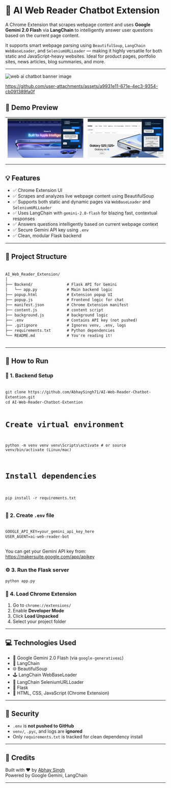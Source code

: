   <h1>🧠 AI Web Reader Chatbot Extension</h1>
  <p>
  A Chrome Extension that scrapes webpage content and uses <strong>Google Gemini 2.0 Flash</strong> via <strong>LangChain</strong> to intelligently answer user questions based on the current page content.
</p>

<p>
  It supports smart webpage parsing using <code>BeautifulSoup</code>, <code>LangChain WebBaseLoader</code>, and <code>SeleniumURLLoader</code> — making it highly versatile for both static and JavaScript-heavy websites. Ideal for product pages, portfolio sites, news articles, blog summaries, and more.
</p>

  <hr>

  ![web ai chatbot banner image](https://github.com/user-attachments/assets/17275b6a-1fe2-46d6-b27e-4e41e783110c)



https://github.com/user-attachments/assets/a9931e11-671e-4ec3-9354-cb091389fa0f


  <h2>📸 Demo Preview</h2>
  
  | ![Screenshot 1](assets/photo1.png) | ![Screenshot 2](assets/photo2.png) | 
  |---------------------------------|---------------------------------|  
  <hr>

  <h2>💡 Features</h2>
<ul>
  <li>✅ Chrome Extension UI</li>
  <li>✅ Scrapes and analyzes live webpage content using BeautifulSoup</li>
  <li>✅ Supports both static and dynamic pages via <code>WebBaseLoader</code> and <code>SeleniumURLLoader</code></li>
  <li>✅ Uses LangChain with <code>gemini-2.0-flash</code> for blazing fast, contextual responses</li>
  <li>✅ Answers questions intelligently based on current webpage context</li>
  <li>✅ Secure Gemini API key using <code>.env</code></li>
  <li>✅ Clean, modular Flask backend</li>
</ul>

  <hr>

  <h2>📁 Project Structure</h2>
  <pre><code>
AI_Web_Reader_Extension/
│
├── Backend/               # Flask API for Gemini
│   └── app.py             # Main backend logic
├── popup.html             # Extension popup UI
├── popup.js               # Frontend logic for chat
├── manifest.json          # Chrome Extension manifest
├── content.js             # content script
├── background.js          # background logic
├── .env                   # Contains API key (not pushed)
├── .gitignore             # Ignores venv, .env, logs
├── requirements.txt       # Python dependencies
└── README.md              # You're reading it!
  </code></pre>

  <hr>

  <h2>🚀 How to Run</h2>

  <h3>🧪 1. Backend Setup</h3>
  <pre><code>
git clone https://github.com/AbhaySingh71/AI-Web-Reader-Chatbot-Extention.git
cd AI-Web-Reader-Chatbot-Extention

# Create virtual environment
python -m venv venv
venv\Scripts\activate  # or source venv/bin/activate (Linux/mac)

# Install dependencies
pip install -r requirements.txt
  </code></pre>

  <h3>🔑 2. Create <code>.env</code> file</h3>
  <pre><code>
GOOGLE_API_KEY=your_gemini_api_key_here
USER_AGENT=ai-web-reader-bot
  </code></pre>

  <p>You can get your Gemini API key from: <a href="https://makersuite.google.com/app/apikey" target="_blank">https://makersuite.google.com/app/apikey</a></p>

  <h3>⚙️ 3. Run the Flask server</h3>
  <pre><code>python app.py</code></pre>

  <h3>🧩 4. Load Chrome Extension</h3>
  <ol>
    <li>Go to <code>chrome://extensions/</code></li>
    <li>Enable <strong>Developer Mode</strong></li>
    <li>Click <strong>Load Unpacked</strong></li>
    <li>Select your project folder</li>
  </ol>

  <hr>

  <h2>💻 Technologies Used</h2>
  <ul>
  <li>🧠 Google Gemini 2.0 Flash (via <code>google-generativeai</code>)</li>
  <li>🔗 LangChain</li>
  <li>🌐 BeautifulSoup</li>
  <li>🕹️ LangChain WebBaseLoader</li>
  <li>📸 LangChain SeleniumURLLoader</li>
  <li>🧪 Flask</li>
  <li>🎨 HTML, CSS, JavaScript (Chrome Extension)</li>
</ul>

  <hr>

  <h2>🔐 Security</h2>
  <ul>
    <li><code>.env</code> is <strong>not pushed to GitHub</strong></li>
    <li><code>venv/</code>, <code>.pyc</code>, and logs are <strong>ignored</strong></li>
    <li>Only <code>requirements.txt</code> is tracked for clean dependency install</li>
  </ul>

  <hr>

  <h2>📣 Credits</h2>
<p>
  Built with ❤️ by <a href="https://github.com/AbhaySingh71" target="_blank">Abhay Singh</a><br>
  Powered by Google Gemini, LangChain
</p>
  <hr>
</body>
</html>
